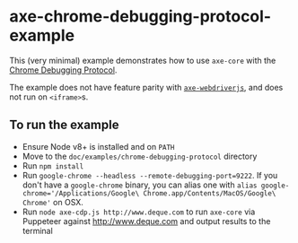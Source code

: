 # axe-chrome-debugging-protocol-example

This (very minimal) example demonstrates how to use `axe-core` with the [Chrome Debugging Protocol](https://chromedevtools.github.io/devtools-protocol/).

The example does not have feature parity with [`axe-webdriverjs`](https://github.com/dequelabs/axe-webdriverjs), and does not run on `<iframe>`s.

## To run the example

- Ensure Node v8+ is installed and on `PATH`
- Move to the `doc/examples/chrome-debugging-protocol` directory
- Run `npm install`
- Run `google-chrome --headless --remote-debugging-port=9222`. If you don't have a `google-chrome` binary, you can alias one with `alias google-chrome='/Applications/Google\ Chrome.app/Contents/MacOS/Google\ Chrome'` on OSX.
- Run `node axe-cdp.js http://www.deque.com` to run `axe-core` via Puppeteer against http://www.deque.com and output results to the terminal
